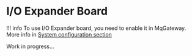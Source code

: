 # I/O Expander Board

!!! info
    To use I/O Expander board, you need to enable it in MqGateway. 
    More info in [System configuration section](../user-guide/configuration.md#system-configuration)

[comment]: <> (TODO add information about I/O Expander board)

Work in progress...
